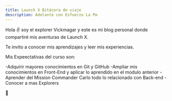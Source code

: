 ```yaml
---
title: Launch X Bitácora de viaje
description: Adelante con Esfuerzo La Pm
---
```


Hola ✌️  soy el explorer Vickmagar y este es mi blog personal donde compartiré mis aventuras de Launch X.

Te invito a conocer mis aprendizajes y leer mis experiencias.

Mis Expeectativas del curso son:

-Adquirir mayores conocimientos en Git y GitHub
-Ampliar mis conocimientos en Front-End y aplicar lo aprendido en el modulo anterior
-Aprender del Mission Commander Carlo todo lo relacionado con Back-end
-Conocer a mas Explorers

🚀
